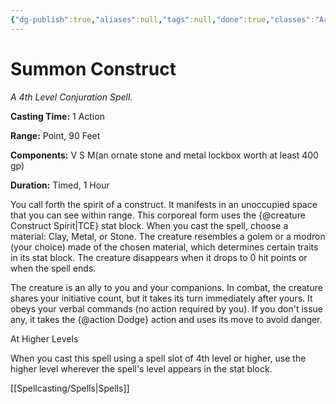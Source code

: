 ```yaml
---
{"dg-publish":true,"aliases":null,"tags":null,"done":true,"classes":"Artificer,","spellLevel":4,"school":"Conjuration","source":"TCE","permalink":"/spells/summon-construct/","dgHomeLink":false,"dgPassFrontmatter":true}
---
```


# Summon Construct
*A 4th Level Conjuration Spell.*

**Casting Time:** 1 Action

**Range:** Point, 90 Feet

**Components:** V S M(an ornate stone and metal lockbox worth at least 400 gp)

**Duration:** Timed, 1 Hour

You call forth the spirit of a construct. It manifests in an unoccupied space that you can see within range. This corporeal form uses the {@creature Construct Spirit|TCE} stat block. When you cast the spell, choose a material: Clay, Metal, or Stone. The creature resembles a golem or a modron (your choice) made of the chosen material, which determines certain traits in its stat block. The creature disappears when it drops to 0 hit points or when the spell ends.



The creature is an ally to you and your companions. In combat, the creature shares your initiative count, but it takes its turn immediately after yours. It obeys your verbal commands (no action required by you). If you don't issue any, it takes the {@action Dodge} action and uses its move to avoid danger.

At Higher Levels

When you cast this spell using a spell slot of 4th level or higher, use the higher level wherever the spell's level appears in the stat block.

[[Spellcasting/Spells|Spells]]